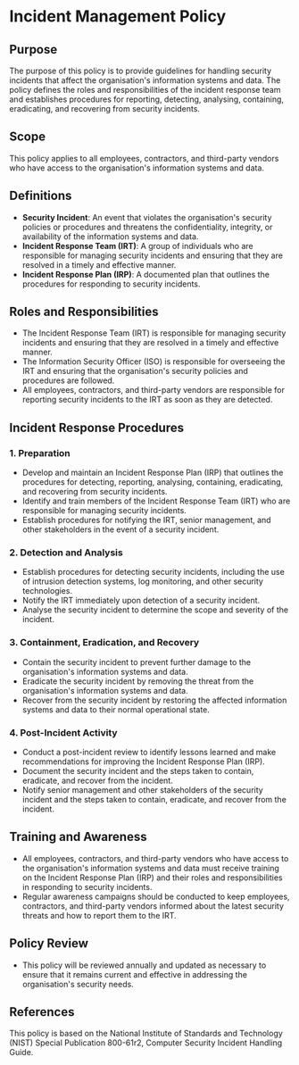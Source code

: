 # Incident Management Policy

## Purpose
The purpose of this policy is to provide guidelines for handling security incidents that affect the organisation's information systems and data. The policy defines the roles and responsibilities of the incident response team and establishes procedures for reporting, detecting, analysing, containing, eradicating, and recovering from security incidents.

## Scope
This policy applies to all employees, contractors, and third-party vendors who have access to the organisation's information systems and data.

## Definitions
- **Security Incident**: An event that violates the organisation's security policies or procedures and threatens the confidentiality, integrity, or availability of the information systems and data.
- **Incident Response Team (IRT)**: A group of individuals who are responsible for managing security incidents and ensuring that they are resolved in a timely and effective manner.
- **Incident Response Plan (IRP)**: A documented plan that outlines the procedures for responding to security incidents.

## Roles and Responsibilities
- The Incident Response Team (IRT) is responsible for managing security incidents and ensuring that they are resolved in a timely and effective manner.
- The Information Security Officer (ISO) is responsible for overseeing the IRT and ensuring that the organisation's security policies and procedures are followed.
- All employees, contractors, and third-party vendors are responsible for reporting security incidents to the IRT as soon as they are detected.

## Incident Response Procedures
### 1. Preparation
- Develop and maintain an Incident Response Plan (IRP) that outlines the procedures for detecting, reporting, analysing, containing, eradicating, and recovering from security incidents.
- Identify and train members of the Incident Response Team (IRT) who are responsible for managing security incidents.
- Establish procedures for notifying the IRT, senior management, and other stakeholders in the event of a security incident.

### 2. Detection and Analysis
- Establish procedures for detecting security incidents, including the use of intrusion detection systems, log monitoring, and other security technologies.
- Notify the IRT immediately upon detection of a security incident.
- Analyse the security incident to determine the scope and severity of the incident.

### 3. Containment, Eradication, and Recovery
- Contain the security incident to prevent further damage to the organisation's information systems and data.
- Eradicate the security incident by removing the threat from the organisation's information systems and data.
- Recover from the security incident by restoring the affected information systems and data to their normal operational state.

### 4. Post-Incident Activity
- Conduct a post-incident review to identify lessons learned and make recommendations for improving the Incident Response Plan (IRP).
- Document the security incident and the steps taken to contain, eradicate, and recover from the incident.
- Notify senior management and other stakeholders of the security incident and the steps taken to contain, eradicate, and recover from the incident.

## Training and Awareness
- All employees, contractors, and third-party vendors who have access to the organisation's information systems and data must receive training on the Incident Response Plan (IRP) and their roles and responsibilities in responding to security incidents.
- Regular awareness campaigns should be conducted to keep employees, contractors, and third-party vendors informed about the latest security threats and how to report them to the IRT.

## Policy Review
- This policy will be reviewed annually and updated as necessary to ensure that it remains current and effective in addressing the organisation's security needs.

## References
This policy is based on the National Institute of Standards and Technology (NIST) Special Publication 800-61r2, Computer Security Incident Handling Guide.
